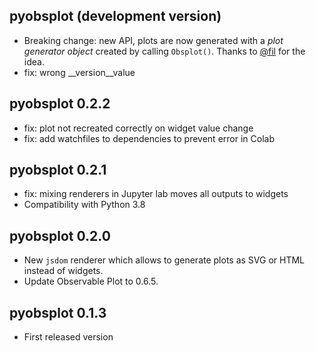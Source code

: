 ## pyobsplot (development version)

- Breaking change: new API, plots are now generated with a *plot generator object* created by calling `Obsplot()`. Thanks to [@fil](https://github.com/fil) for the idea.
- fix: wrong __version__value

## pyobsplot 0.2.2

- fix: plot not recreated correctly on widget value change
- fix: add watchfiles to dependencies to prevent error in Colab


## pyobsplot 0.2.1

- fix: mixing renderers in Jupyter lab moves all outputs to widgets
- Compatibility with Python 3.8


## pyobsplot 0.2.0

- New `jsdom` renderer which allows to generate plots as SVG or HTML instead of widgets.
- Update Observable Plot to 0.6.5.


## pyobsplot 0.1.3

- First released version